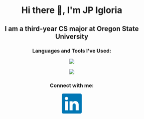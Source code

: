 <h1 align=center>Hi there 👋, I'm JP Igloria</h1>

<h2 align=center>I am a third-year CS major at Oregon State University</h2>

<h3 align=center>Languages and Tools I've Used:</h3>
<p align="center">
  <a>
    <img src="https://skillicons.dev/icons?i=html,css,js,c,cpp,figma" />
  </a>
</p>
<p align=center>
  <a><img src="https://skillicons.dev/icons?i=git,mongodb,nodejs,powershell,py"> </a>


<h3 align=center>Connect with me:</h3>

<p align=center>
  <a href="https://www.linkedin.com/in/john-paul-igloria-00408a2a9/">
    <img src="https://github.com/CLorant/readme-social-icons/raw/main/large/filled/linkedin.svg">
  </a>
</p>

<!--
**igloriaj/igloriaj** is a ✨ _special_ ✨ repository because its `README.md` (this file) appears on your GitHub profile.

Here are some ideas to get you started:

- 🔭 I’m currently working on ...
- 🌱 I’m currently learning ...
- 👯 I’m looking to collaborate on ...
- 🤔 I’m looking for help with ...
- 💬 Ask me about ...
- 📫 How to reach me: ...
- 😄 Pronouns: ...
- ⚡ Fun fact: ...
-->
